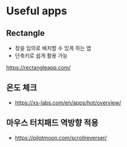 # Useful apps 

## Rectangle 

- 창을 임의로 배치할 수 있게 하는 앱 
- 단축키로 쉽게 활용 가능 

https://rectangleapp.com/

## 온도 체크 

- https://xs-labs.com/en/apps/hot/overview/

## 마우스 터치패드 역방향 적용 

- https://pilotmoon.com/scrollreverser/
